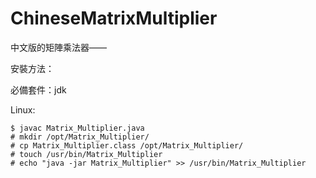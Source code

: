# ChineseMatrixMultiplier
中文版的矩陣乘法器——

安裝方法：

  必備套件：jdk
 
Linux:
    
    $ javac Matrix_Multiplier.java
    # mkdir /opt/Matrix_Multiplier/
    # cp Matrix_Multiplier.class /opt/Matrix_Multiplier/
    # touch /usr/bin/Matrix_Multiplier
    # echo "java -jar Matrix_Multiplier" >> /usr/bin/Matrix_Multiplier
